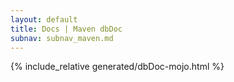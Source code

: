```yaml
---
layout: default
title: Docs | Maven dbDoc 
subnav: subnav_maven.md
---
```


{% include_relative generated/dbDoc-mojo.html %}
